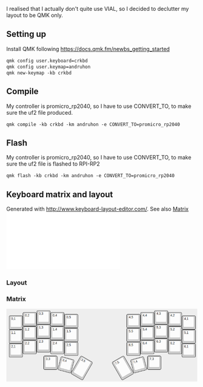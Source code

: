I realised that I actually don't quite use VIAL, so I decided
to declutter my layout to be QMK only.

## Setting up
Install QMK following https://docs.qmk.fm/newbs_getting_started
```
qmk config user.keyboard=crkbd
qmk config user.keymap=andruhon
qmk new-keymap -kb crkbd
```

## Compile
My controller is promicro_rp2040, so I have to use CONVERT_TO,
to make sure the uf2 file produced.
```
qmk compile -kb crkbd -km andruhon -e CONVERT_TO=promicro_rp2040
```

## Flash
My controller is promicro_rp2040, so I have to use CONVERT_TO,
to make sure the uf2 file is flashed to RPI-RP2
```
qmk flash -kb crkbd -km andruhon -e CONVERT_TO=promicro_rp2040
```

## Keyboard matrix and layout
Generated with http://www.keyboard-layout-editor.com/.
See also [Matrix](matrix.json) ![layout](layout.json)

### Layout

### Matrix
![Matrix](matrix.png)
